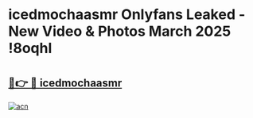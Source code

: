 # icedmochaasmr Onlyfans Leaked - New Video & Photos March 2025 !8oqhl

# <h2><a href="https://n1tsmq.iuczelnia.edu.pl?title=icedmochaasmr&ref=8oqhl">🔗👉 🔴 icedmochaasmr</a></h2>

[![acn](https://github.com/user-attachments/assets/0f9c940e-d8b0-45ae-aac7-cd30a18b3e1c)](https://n1tsmq.iuczelnia.edu.pl?title=icedmochaasmr&ref=8oqhl)

